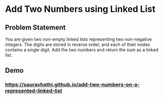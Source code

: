 # Add Two Numbers using Linked List

## Problem Statement

You are given two non-empty linked lists representing two non-negative integers. The digits are stored in reverse order, and each of their nodes contains a single digit. Add the two numbers and return the sum as a linked list.

## Demo

### https://sauravhathi.github.io/add-two-numbers-on-a-represented-linked-list
